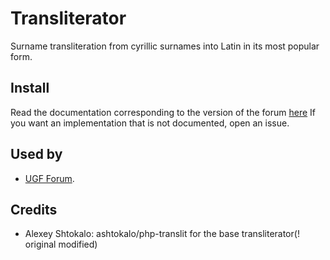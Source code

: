 Transliterator
===============

Surname transliteration from cyrillic surnames into Latin in its most popular form.

Install
---------

Read the documentation corresponding to the version of the forum [here](https://github.com/David-Baron/ugf-transliterator/tree/master/docs)
If you want an implementation that is not documented, open an issue.

Used by
--------

- [UGF Forum](https://ukrgenealogy.com.ua/).

Credits
---------

- Alexey Shtokalo: ashtokalo/php-translit for the base transliterator(! original modified)
